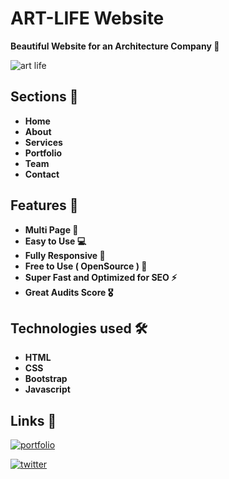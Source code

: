 
# ART-LIFE Website

**Beautiful Website for an Architecture Company 🚀**


![art life](https://user-images.githubusercontent.com/104723233/222161948-6110a3c0-d202-4369-ba68-f44518f92a53.jpg)


## Sections 🎯

- **Home**
- **About**
- **Services**
- **Portfolio**
- **Team**
- **Contact**

## Features 🎉

- **Multi Page 💎**
- **Easy to Use 💻**
- **Fully Responsive 🚀**
- **Free to Use ( OpenSource ) 🥳**
- **Super Fast and Optimized for SEO ⚡**
- **Great Audits Score 🎖️**

## Technologies used 🛠️

- **HTML**
- **CSS**
- **Bootstrap**
- **Javascript**


## Links 🔗

[![portfolio](https://img.shields.io/badge/my_portfolio-000?style=for-the-badge&logo=ko-fi&logoColor=white)](https://ialamin.netlify.app/)

[![twitter](https://img.shields.io/badge/twitter-1DA1F2?style=for-the-badge&logo=twitter&logoColor=white)](https://twitter.com/ialamin69)

